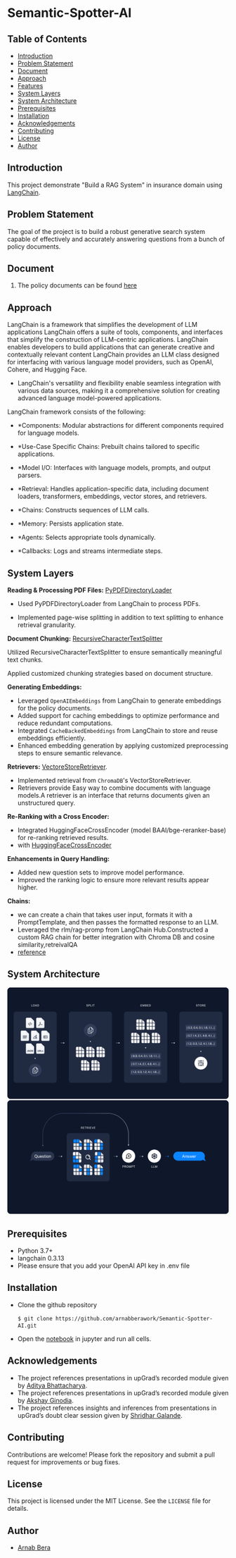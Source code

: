 # Semantic-Spotter-AI

## Table of Contents
- [Introduction](#introduction)
- [Problem Statement](#problem-statement)
- [Document](#document)
- [Approach](#approach)
- [Features](#features)
- [System Layers](#system-layers)
- [System Architecture](#system-architecture)
- [Prerequisites](#prerequisites)
- [Installation](#installation)
- [Acknowledgements](#acknowledgements)
- [Contributing](#contributing)
- [License](#license)
- [Author](#author)

## Introduction

This project demonstrate "Build a RAG System" in insurance domain
using  [LangChain](https://python.langchain.com/docs/introduction/).

## Problem Statement

The goal of the project is to build a robust generative search system capable of effectively and accurately
answering questions from a bunch of policy documents.

## Document

1. The policy documents can be found [here](https://github.com/arnabberawork/Semantic-Spotter-AI/tree/main/data)


## Approach 

LangChain is a framework that simplifies the development of LLM applications LangChain offers a suite of tools,
components, and interfaces that simplify the construction of LLM-centric applications. LangChain enables developers to
build applications that can generate creative and contextually relevant content LangChain provides an LLM class designed
for interfacing with various language model providers, such as OpenAI, Cohere, and Hugging Face.

- LangChain's versatility and flexibility enable seamless integration with various data sources, making it a comprehensive
solution for creating advanced language model-powered applications.

LangChain framework consists of the following:

- *Components: Modular abstractions for different components required for language models.

- *Use-Case Specific Chains: Prebuilt chains tailored to specific applications.

- *Model I/O: Interfaces with language models, prompts, and output parsers.

- *Retrieval: Handles application-specific data, including document loaders, transformers, embeddings, vector stores, and retrievers.

- *Chains: Constructs sequences of LLM calls.

- *Memory: Persists application state.

- *Agents: Selects appropriate tools dynamically.

- *Callbacks: Logs and streams intermediate steps.

## System Layers

**Reading & Processing PDF Files:** [PyPDFDirectoryLoader](https://python.langchain.com/api_reference/community/document_loaders/langchain_community.document_loaders.pdf.PyPDFDirectoryLoader.html)

- Used PyPDFDirectoryLoader from LangChain to process PDFs.

- Implemented page-wise splitting in addition to text splitting to enhance retrieval granularity.


**Document Chunking:**  [RecursiveCharacterTextSplitter](https://python.langchain.com/docs/how_to/recursive_text_splitter/)

Utilized RecursiveCharacterTextSplitter to ensure semantically meaningful text chunks.

Applied customized chunking strategies based on document structure.


**Generating Embeddings:** 

- Leveraged `OpenAIEmbeddings` from LangChain to generate embeddings for the policy documents.  
- Added support for caching embeddings to optimize performance and reduce redundant computations.  
- Integrated `CacheBackedEmbeddings` from LangChain to store and reuse embeddings efficiently.  
- Enhanced embedding generation by applying customized preprocessing steps to ensure semantic relevance.


**Retrievers:** [VectoreStoreRetriever](https://api.python.langchain.com/en/latest/langchain_api_reference.html#module-langchain.retrievers).

- Implemented retrieval from `ChromaDB`'s VectorStoreRetriever.
- Retrievers provide Easy way to combine documents with language models.A retriever is an interface that returns documents given an unstructured query.

**Re-Ranking with a Cross Encoder:**

- Integrated HuggingFaceCrossEncoder (model BAAI/bge-reranker-base) for re-ranking retrieved results.
- with [HuggingFaceCrossEncoder](https://python.langchain.com/api_reference/community/cross_encoders/langchain_community.cross_encoders.huggingface.HuggingFaceCrossEncoder.html)

**Enhancements in Query Handling:**
- Added new question sets to improve model performance.
- Improved the ranking logic to ensure more relevant results appear higher.

**Chains:**
 - we can create a chain that takes user input, formats it with a PromptTemplate, and then passes the formatted response to an LLM.
- Leveraged the rlm/rag-promp from LangChain Hub.Constructed a custom RAG chain for better integration with Chroma DB and cosine similarity,retreivalQA 
- [reference](https://python.langchain.com/docs/versions/migrating_chains/retrieval_qa/)

## System Architecture

![](./images/arch1.png)
![](./images/arch2.png)

## Prerequisites

- Python 3.7+
- langchain 0.3.13
- Please ensure that you add your OpenAI API key in .env file

## Installation

- Clone the github repository
  ```shell
  $ git clone https://github.com/arnabberawork/Semantic-Spotter-AI.git
  ```
- Open
  the [notebook](https://github.com/arnabberawork/Semantic-Spotter-AI/blob/main/Semantic_Spotter_AI_Langchain.ipynb)
  in jupyter and run all cells.

## Acknowledgements
- The project references presentations in upGrad’s recorded module given by [Aditya Bhattacharya](https://www.linkedin.com/in/aditya-bhattacharya-b59155b6/).
- The project references presentations in upGrad’s recorded module given by [Akshay Ginodia](https://www.linkedin.com/in/akshay-ginodia-6a7094a3/).
- The project references insights and inferences from presentations in upGrad’s doubt clear session given by [Shridhar Galande](https://www.linkedin.com/in/shridhar-galande/).

## Contributing
Contributions are welcome! Please fork the repository and submit a pull request for improvements or bug fixes.

## License
This project is licensed under the MIT License. See the `LICENSE` file for details.

## Author
* [Arnab Bera](https://www.linkedin.com/in/arnabbera-tech/)